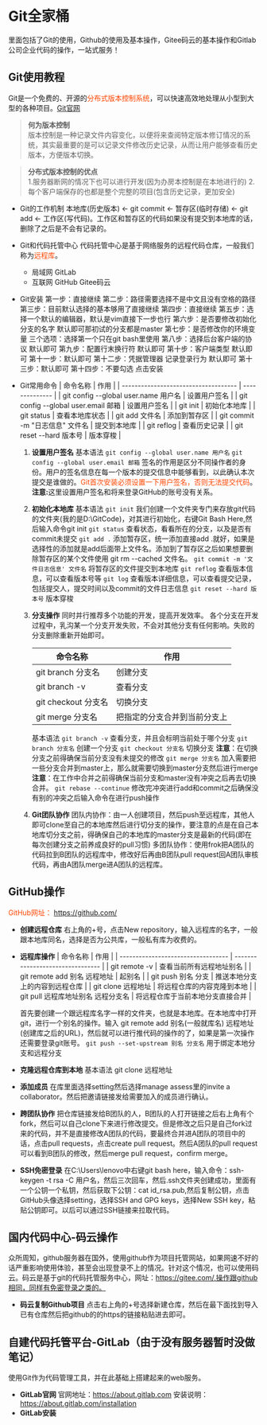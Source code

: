 # Git全家桶
里面包括了Git的使用，Github的使用及基本操作，Gitee码云的基本操作和Gitlab公司企业代码的操作，一站式服务！

## Git使用教程
Git是一个免费的、开源的<font color=#FF4500>分布式版本控制系统</font>，可以快速高效地处理从小型到大型的各种项目。[Git官网](https://git-scm.com/)
> <b>何为版本控制</b>  
    版本控制是一种记录文件内容变化，以便将来查阅特定版本修订情况的系统，其实最重要的是可以记录文件修改历史记录，从而让用户能够查看历史版本，方便版本切换。

> <b>分布式版本控制的优点</b>  
    1.服务器断网的情况下也可以进行开发(因为办房本控制是在本地进行的)
    2.每个客户端保存的也都是整个完整的项目(包含历史记录，更加安全)

* Git的工作机制
  本地库(历史版本) ← git commit ← 暂存区(临时存储) ← git add ← 工作区(写代码)。工作区和暂存区的代码如果没有提交到本地库的话，删除了之后是不会有记录的。
* Git和代码托管中心
  代码托管中心是基于网络服务的远程代码仓库，一般我们称为<font color=#FF4500>远程库</font>。
  * 局域网
    GitLab
  * 互联网
    GitHub
    Gitee码云
* Git安装
  第一步：直接继续
  第二步：路径需要选择不是中文且没有空格的路径
  第三步：目前默认选择的基本够用了直接继续
  第四步：直接继续
  第五步：选择一个默认的编辑器，默认是vim直接下一步也行
  第六步：是否要修改初始化分支的名字 默认即可那初试的分支都是master
  第七步：是否修改你的环境变量 三个选项：选择第一个只在git bash里使用
  第八步：选择后台客户端的协议 默认即可
  第九步：配置行末换行符 默认即可
  第十步：客户端类型 默认即可
  第十一步：默认即可
  第十二步：凭据管理器 记录登录行为 默认即可
  第十三步：默认即可
  第十四步：不要勾选 点击安装
* Git常用命令
  | 命令名称                             | 作用           |
  | ------------------------------------ | -------------- |
  | git config --global user.name 用户名 | 设置用户签名   |
  | git config --global user.email 邮箱  | 设置用户签名   |
  | git init                             | 初始化本地库   |
  | git status                           | 查看本地库状态 |
  | git add 文件名                       | 添加到暂存区   |
  | git commit -m "日志信息" 文件名      | 提交到本地库   |
  | git reflog                           | 查看历史记录   |
  | git reset --hard 版本号              | 版本穿梭       |

  1. <b>设置用户签名</b>
    基本语法
    `git config --global user.name 用户名`
    `git config --global user.email 邮箱`
    签名的作用是区分不同操作者的身份。用户的签名信息在每一个版本的提交信息中能够看到，以此确认本次提交是谁做的。<font color=#FF4500>Git首次安装必须设置一下用户签名，否则无法提交代码</font>。<b>注意:</b>这里设置用户签名和将来登录GitHub的账号没有关系。  
  
  2. <b>初始化本地库</b>
    基本语法
    `git init`
    我们创建一个文件夹专门来存放git代码的文件夹(我的是D:\GitCode)，对其进行初始化，右键Git Bash Here,然后输入命令git init
    `git status`
    查看状态，看看所在的分支，以及是否有commit未提交
    `git add .`
    添加暂存区，统一添加直接add .就好，如果是选择性的添加就是add后面带上文件名。添加到了暂存区之后如果想要删除暂存区的某个文件使用 git rm --cached 文件名。
    `git commit -m '文件日志信息' 文件名`
    将暂存区的文件提交到本地库
    `git reflog`
    查看版本信息，可以查看版本号等
    `git log`
    查看版本详细信息，可以查看提交记录，包括提交人，提交时间以及commit的文件日志信息
    `git reset --hard 版本号`
    版本穿梭
  3. <b>分支操作</b>
    同时并行推荐多个功能的开发，提高开发效率。
    各个分支在开发过程中，乳沟某一个分支开发失败，不会对其他分支有任何影响。失败的分支删除重新开始即可。
    
      | 命令名称            | 作用                         |
      | ------------------- | ---------------------------- |
      | git branch 分支名   | 创建分支                     |
      | git branch -v       | 查看分支                     |
      | git checkout 分支名 | 切换分支                     |
      | git merge 分支名    | 把指定的分支合并到当前分支上 |
      
      基本语法
      `git branch -v`
      查看分支，并且会标明当前处于哪个分支
      `git branch 分支名`
      创建一个分支
      `git checkout 分支名`
      切换分支 <b>注意</b>：在切换分支之前得确保当前分支没有未提交的修改
      `git merge 分支名`
      加入需要把一些分支合并到master上，那么就需要切换到master分支然后进行merge <b>注意</b>：在工作中合并之前得确保当前分支和master没有冲突之后再去切换合并。
      `git rebase --continue`
      修改完冲突进行add和commit之后确保没有别的冲突之后输入命令在进行push操作
  4.  <b>Git团队协作</b>
      团队内协作：由一人创建项目，然后push至远程库，其他人即可clone至自己的本地库然后进行切分支的操作，要注意的点是在自己本地库切分支之前，得确保自己的本地库的master分支是最新的代码(即在每次创建分支之前养成良好的pull习惯)
      多团队协作：使用frok把A团队的代码拉到B团队的远程库中，修改好后再由B团队pull request回A团队审核代码，再由A团队merge进A团队的远程库。
## GitHub操作
<font color=#FF4500>GitHub网址：</font> https://github.com/

* <b>创建远程仓库</b>
  右上角的+号，点击New repository，输入远程库的名字，一般跟本地库同名，选择是否为公共库，一般私有库为收费的。
* <b>远程库操作</b>
  | 命令名称                           | 作用                             |
  | ---------------------------------- | -------------------------------- |
  | git remote -v                      | 查看当前所有远程地址别名         |
  | git remote add 别名 远程地址       | 起别名                           |
  | git push 别名 分支                 | 推送本地分支上的内容到远程仓库   |
  | git clone 远程地址                 | 将远程仓库的内容克隆到本地       |
  | git pull 远程库地址别名 远程分支名 | 将远程仓库于当前本地分支直接合并 |

  首先要创建一个跟远程库名字一样的文件夹，也就是本地库。在本地库中打开git，进行一个别名的操作。输入 git remote add 别名(一般就库名) 远程地址(创建库之后的URL)，然后就可以进行推代码的操作的了，如果是第一次操作还需要登录git账号。
  `git push --set-upstream 别名 分支名`
  用于绑定本地分支和远程分支
* <b>克隆远程仓库到本地</b>
  基本语法
  git clone 远程地址
* <b>添加成员</b>
  在库里面选择setting然后选择manage assess里的invite a collaborator。然后把邀请链接发给需要加入的成员进行确认。
* <b>跨团队协作</b>
  把仓库链接发给B团队的人，B团队的人打开链接之后右上角有个fork，然后可以自己clone下来进行修改提交。但是修改之后只是自己fork过来的代码，并不是直接修改A团队的代码，要最终合并进A团队的项目中的话，点击pull requests，点击create pull request。然后A团队的pull request可以看到B团队的修改，然后merge pull request，confirm merge。
* <b>SSH免密登录</b>
  在C:\Users\lenovo中右键git bash here，输入命令：ssh-keygen -t rsa -C 用户名，然后三次回车，然后.ssh文件夹创建成功，里面有一个公钥一个私钥，然后获取下公钥：cat id_rsa.pub,然后复制公钥，点击GitHub头像选择setting，选择SSH and GPG keys，选择New SSH key，粘贴公钥即可。以后可以通过SSH链接来拉取代码。

## 国内代码中心-码云操作
众所周知，github服务器在国外，使用github作为项目托管网站，如果网速不好的话严重影响使用体验，甚至会出现登录不上的情况。针对这个情况，也可以使用码云。码云是基于git的代码托管服务中心，网址：https://gitee.com/,操作跟github相同，同样有免密登录之类的。
* <b>码云复制Github项目</b>
  点击右上角的+号选择新建仓库，然后在最下面找到导入已有仓库然后把github的的https的链接粘贴进去即可。
## 自建代码托管平台-GitLab（由于没有服务器暂时没做笔记）
使用Git作为代码管理工具，并在此基础上搭建起来的web服务。
* <b>GitLab官网</b>
  官网地址：https://about.gitlab.com
  安装说明：https://about.gitlab.com/installation
* <b>GitLab安装</b>


  








    
  
